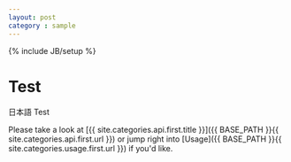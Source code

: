 ```yaml
---
layout: post
category : sample
---
```

{% include JB/setup %}

Test
========================
日本語 Test

Please take a look at [{{ site.categories.api.first.title }}]({{ BASE_PATH }}{{ site.categories.api.first.url }}) 
or jump right into [Usage]({{ BASE_PATH }}{{ site.categories.usage.first.url }}) if you'd like.
